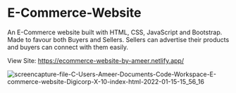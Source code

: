 # E-Commerce-Website 
An E-Commerce website built with HTML, CSS, JavaScript and Bootstrap. Made to favour both Buyers and Sellers. Sellers can advertise their products and buyers can connect with them easily.
  

View Site: https://ecommerce-website-by-ameer.netlify.app/


![screencapture-file-C-Users-Ameer-Documents-Code-Workspace-E-commerce-website-Digicorp-X-10-index-html-2022-01-15-15_56_16](https://user-images.githubusercontent.com/76779409/149626309-445d5509-f931-4d00-bd91-665ae40b912b.png)

